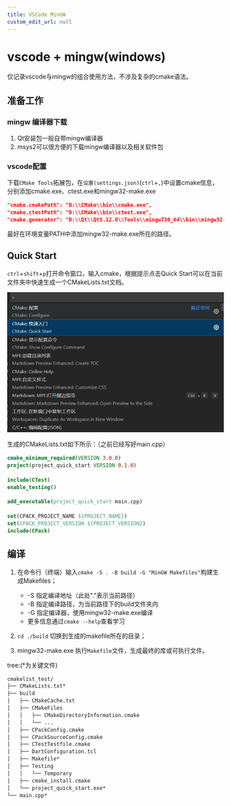 ```yaml
---
title: VSCode MinGW
custom_edit_url: null
---
```


# vscode + mingw(windows)

仅记录vscode与mingw的组合使用方法，不涉及复杂的cmake语法。

## 准备工作

### mingw 编译器下载

1. Qt安装包一般自带mingw编译器
2. msys2可以很方便的下载mingw编译器以及相关软件包

### vscode配置

下载`CMake Tools`拓展包，在`设置(settings.json)`(`ctrl`+`,`)中设置cmake信息，分别添加cmake.exe、ctest.exe和mingw32-make.exe

```json
"cmake.cmakePath": "D:\\CMake\\bin\\cmake.exe",
"cmake.ctestPath": "D:\\CMake\\bin\\ctest.exe",
"cmake.generator": "D:\\Qt\\Qt5.12.0\\Tools\\mingw730_64\\bin\\mingw32-make.exe",
```

最好在环境变量PATH中添加mingw32-make.exe所在的路径。

## Quick Start

`ctrl`+`shift`+`p`打开命令窗口，输入cmake，根据提示点击Quick Start可以在当前文件夹中快速生成一个CMakeLists.txt文档。

![cmake](pics/cmake_vscode_ctrl_shift_p.png)

生成的CMakeLists.txt如下所示：（之前已经写好main.cpp）

```cmake
cmake_minimum_required(VERSION 3.0.0)
project(project_quick_start VERSION 0.1.0)

include(CTest)
enable_testing()

add_executable(project_quick_start main.cpp)

set(CPACK_PROJECT_NAME ${PROJECT_NAME})
set(CPACK_PROJECT_VERSION ${PROJECT_VERSION})
include(CPack)
```

## 编译

1. 在命令行（终端）输入`cmake -S . -B build -G "MinGW Makefiles"`构建生成Makefiles；

   - -S 指定编译地址（此处"."表示当前路径）
   - -B 指定编译路径，为当前路径下的build文件夹内
   - -G 指定编译器，使用mingw32-make.exe编译
   - 更多信息通过`cmake --help`查看学习

2. `cd ./build` 切换到生成的makefile所在的目录；

3. mingw32-make.exe 执行`Makefile`文件，生成最终的库或可执行文件。

tree:(*为关键文件)

```cmd
cmakelist_test/
├── CMakeLists.txt*
├── build
│   ├── CMakeCache.txt
│   ├── CMakeFiles
│   │   ├── CMakeDirectoryInformation.cmake
│   │   └── ...
│   ├── CPackConfig.cmake
│   ├── CPackSourceConfig.cmake
│   ├── CTestTestfile.cmake
│   ├── DartConfiguration.tcl
│   ├── Makefile*
│   ├── Testing
│   │   └── Temporary
│   ├── cmake_install.cmake
│   └── project_quick_start.exe*
└── main.cpp*
```
